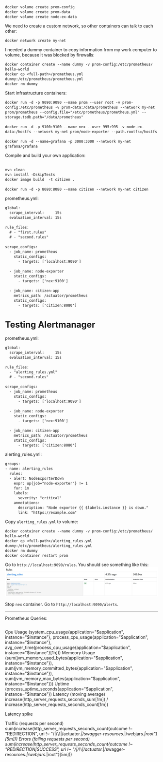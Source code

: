 ```
docker volume create prom-config
docker volume create prom-data
docker volume create node-ex-data
```

We need to create a custom network, so other containers can talk to each other:
```
docker network create my-net
```

I needed a dummy container to copy information from my work computer to volume, because it was blocked by firewalls:
```
docker container create --name dummy -v prom-config:/etc/prometheus/ hello-world
docker cp <full-path>/prometheus.yml dummy:/etc/prometheus/prometheus.yml
docker rm dummy
```

Start infrastructure containers:
```
docker run -d -p 9090:9090 --name prom --user root -v prom-config:/etc/prometheus -v prom-data:/data/prometheus --network my-net prom/prometheus --config.file="/etc/prometheus/prometheus.yml" --storage.tsdb.path="/data/prometheus"

docker run -d -p 9100:9100 --name nex --user 995:995 -v node-ex-data:/hostfs --network my-net prom/node-exporter --path.rootfs=/hostfs

docker run -d --name=grafana -p 3000:3000 --network my-net grafana/grafana
```

Compile and build your own application:
```

mvn clean
mvn install -DskipTests
docker image build  -t citizen .

docker run -d -p 8080:8080 --name citizen --network my-net citizen
```

prometheus.yml:
```
global:
  scrape_interval:     15s
  evaluation_interval: 15s

rule_files:
  # - "first.rules"
  # - "second.rules"

scrape_configs:
  - job_name: prometheus
    static_configs:
      - targets: ['localhost:9090']

  - job_name: node-exporter
    static_configs:
      - targets: ['nex:9100']

  - job_name: citizen-app
    metrics_path: /actuator/prometheus
    static_configs:
      - targets: ['citizen:8080']
```


# Testing Alertmanager

prometheus.yml:
```
global:
  scrape_interval:     15s
  evaluation_interval: 15s

rule_files:
  - "alerting_rules.yml"
  # - "second.rules"

scrape_configs:
  - job_name: prometheus
    static_configs:
      - targets: ['localhost:9090']

  - job_name: node-exporter
    static_configs:
      - targets: ['nex:9100']

  - job_name: citizen-app
    metrics_path: /actuator/prometheus
    static_configs:
      - targets: ['citizen:8080']
```

alerting_rules.yml:
```
groups:
- name: alerting_rules
  rules:
  - alert: NodeExporterDown
    expr: up{job="node-exporter"} != 1
    for: 1m
    labels:
      severity: "critical"
    annotations:
      description: "Node exporter {{ $labels.instance }} is down."
      link: "https://example.com"
```

Copy ``alerting_rules.yml`` to volume:
```
docker container create --name dummy -v prom-config:/etc/prometheus/ hello-world
docker cp <full-path>/alerting_rules.yml dummy:/etc/prometheus/alerting_rules.yml
docker rm dummy
docker container restart prom
```

Go to ``http://localhost:9090/rules``. You should see something like this:
![alerting-rules-prometheus-localhost.JPG](pictures/alerting-rules-prometheus-localhost.JPG)

Stop ``nex`` container. Go to ``http://localhost:9090/alerts``.





----------------------

Prometheus Queries:
```

```


Cpu Usage (system_cpu_usage{application="$application", instance="$instance"}, process_cpu_usage{application="$application", instance="$instance"}, avg_over_time(process_cpu_usage{application="$application", instance="$instance"}[1h]))
Memeory Usage (sum(jvm_memory_used_bytes{application="$application", instance="$instance"}), sum(jvm_memory_committed_bytes{application="$application", instance="$instance"}), sum(jvm_memory_max_bytes{application="$application", instance="$instance"}))
Uptime (process_uptime_seconds{application="$application", instance="$instance"})
Latency (moving average)
increase(http_server_requests_seconds_sum[1m])
/
increase(http_server_requests_seconds_count[1m])

Latency spike

Traffic (requests per second) sum(increase(http_server_requests_seconds_count{outcome != "REDIRECTION", uri !~ "/|/\\*\\*|/actuator.*|/swagger-resources.*|/webjars.*|root"}[5m]))
Errors (failing requests per second) sum(increase(http_server_requests_seconds_count{outcome !~ "REDIRECTION|SUCCESS", uri !~ "/|/\\*\\*|/actuator.*|/swagger-resources.*|/webjars.*|root"}[5m]))
